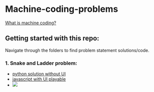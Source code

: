 # Machine-coding-problems

[What is machine coding?](https://workat.tech/machine-coding/article/what-is-a-machine-coding-round-omfn1w54ojlg)

## Getting started with this repo:

Navigate through the folders to find problem statement solutions/code.

### 1. Snake and Ladder problem:
- [python solution without UI](https://github.com/wreakhead/Machine-coding-problems/tree/main/Snake%20and%20ladder/code_without_UI_python)
- [javascript with UI playable](https://github.com/wreakhead/Machine-coding-problems/tree/main/Snake%20and%20ladder/code_with_UI_js)
- <img src="https://media.giphy.com/media/w6iZ6wiUdpzmSbpera/giphy.gif">
